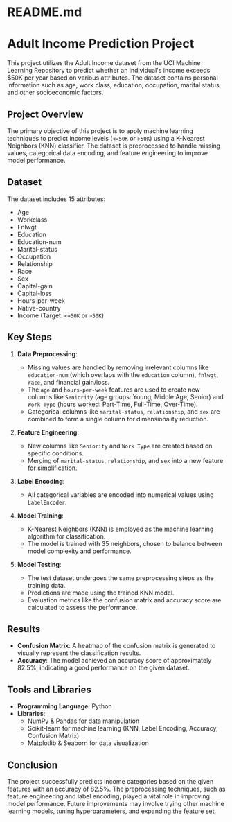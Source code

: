 # README.md

# Adult Income Prediction Project

This project utilizes the Adult Income dataset from the UCI Machine Learning Repository to predict whether an individual's income exceeds $50K per year based on various attributes. The dataset contains personal information such as age, work class, education, occupation, marital status, and other socioeconomic factors.

## Project Overview

The primary objective of this project is to apply machine learning techniques to predict income levels (`<=50K` or `>50K`) using a K-Nearest Neighbors (KNN) classifier. The dataset is preprocessed to handle missing values, categorical data encoding, and feature engineering to improve model performance.

## Dataset

The dataset includes 15 attributes:

- Age
- Workclass
- Fnlwgt
- Education
- Education-num
- Marital-status
- Occupation
- Relationship
- Race
- Sex
- Capital-gain
- Capital-loss
- Hours-per-week
- Native-country
- Income (Target: `<=50K` or `>50K`)

## Key Steps

1. **Data Preprocessing**: 
   - Missing values are handled by removing irrelevant columns like `education-num` (which overlaps with the `education` column), `fnlwgt`, `race`, and financial gain/loss.
   - The `age` and `hours-per-week` features are used to create new columns like `Seniority` (age groups: Young, Middle Age, Senior) and `Work Type` (hours worked: Part-Time, Full-Time, Over-Time).
   - Categorical columns like `marital-status`, `relationship`, and `sex` are combined to form a single column for dimensionality reduction.

2. **Feature Engineering**:
   - New columns like `Seniority` and `Work Type` are created based on specific conditions.
   - Merging of `marital-status`, `relationship`, and `sex` into a new feature for simplification.

3. **Label Encoding**:
   - All categorical variables are encoded into numerical values using `LabelEncoder`.

4. **Model Training**:
   - K-Nearest Neighbors (KNN) is employed as the machine learning algorithm for classification.
   - The model is trained with 35 neighbors, chosen to balance between model complexity and performance.

5. **Model Testing**:
   - The test dataset undergoes the same preprocessing steps as the training data.
   - Predictions are made using the trained KNN model.
   - Evaluation metrics like the confusion matrix and accuracy score are calculated to assess the performance.

## Results

- **Confusion Matrix**: A heatmap of the confusion matrix is generated to visually represent the classification results.
- **Accuracy**: The model achieved an accuracy score of approximately 82.5%, indicating a good performance on the given dataset.

## Tools and Libraries

- **Programming Language**: Python
- **Libraries**: 
  - NumPy & Pandas for data manipulation
  - Scikit-learn for machine learning (KNN, Label Encoding, Accuracy, Confusion Matrix)
  - Matplotlib & Seaborn for data visualization

## Conclusion

The project successfully predicts income categories based on the given features with an accuracy of 82.5%. The preprocessing techniques, such as feature engineering and label encoding, played a vital role in improving model performance. Future improvements may involve trying other machine learning models, tuning hyperparameters, and expanding the feature set.


